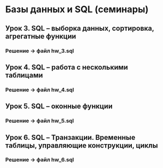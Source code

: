 ﻿# Базы данных и SQL (семинары)

## Урок 3. SQL – выборка данных, сортировка, агрегатные функции
### Решение ->  файл hw_3.sql

## Урок 4. SQL – работа с несколькими таблицами
### Решение ->  файл hw_4.sql

## Урок 5. SQL – оконные функции
### Решение ->  файл hw_5.sql

## Урок 6. SQL – Транзакции. Временные таблицы, управляющие конструкции, циклы
### Решение ->  файл hw_6.sql
